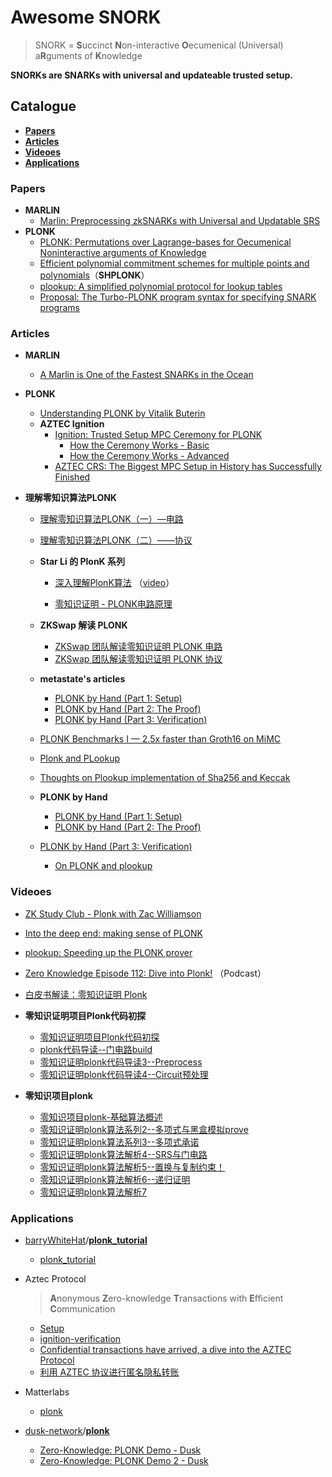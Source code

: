 # Awesome SNORK

> SNORK = **S**uccinct **N**on-interactive **O**ecumenical (Universal) a**R**guments of **K**nowledge

**SNORKs are SNARKs with universal and updateable trusted setup.**

## Catalogue

- [**Papers**](#Papers)
- [**Articles**](#Articles)
- [**Videoes**](#Videoes)
- [**Applications**](#Applications)

### Papers

- **MARLIN**
  - [Marlin: Preprocessing zkSNARKs with Universal and Updatable SRS](https://eprint.iacr.org/2019/1047.pdf)
- **PLONK**
  - [PLONK: Permutations over Lagrange-bases for Oecumenical Noninteractive arguments of Knowledge](https://eprint.iacr.org/2019/953.pdf)
  - [Efficient polynomial commitment schemes for multiple points and polynomials](https://eprint.iacr.org/2020/081.pdf)（**SHPLONK**）
  - [plookup: A simplified polynomial protocol for lookup tables](https://github.com/AztecProtocol/plonk-with-lookups/blob/master/PLONK-with-lookups.pdf)
  - [Proposal: The Turbo-PLONK program syntax for specifying SNARK programs](https://docs.zkproof.org/pages/standards/accepted-workshop3/proposal-turbo_plonk.pdf)

### Articles

- **MARLIN**
  
  - [A Marlin is One of the Fastest SNARKs in the Ocean](https://www.benthamsgaze.org/2019/09/19/a-marlin-is-one-of-the-fastest-snarks-in-the-ocean/)
  
- **PLONK**
  - [Understanding PLONK by Vitalik Buterin](https://vitalik.ca/general/2019/09/22/plonk.html)
  - **AZTEC Ignition**
    - [Ignition: Trusted Setup MPC Ceremony for PLONK](https://medium.com/aztec-protocol/aztec-announcing-our-ignition-ceremony-757850264cfe)
      - [How the Ceremony Works - Basic](https://medium.com/aztec-protocol/aztec-how-the-ceremony-works-5c23a54e2dd9)
      - [How the Ceremony Works - Advanced](https://medium.com/aztec-protocol/aztec-how-the-ceremony-works-9f021cf190d0)
    - [AZTEC CRS: The Biggest MPC Setup in History has Successfully Finished](https://medium.com/aztec-protocol/aztec-crs-the-biggest-mpc-setup-in-history-has-successfully-finished-74c6909cd0c4)
- **理解零知识算法PLONK**
  
  - [理解零知识算法PLONK（一）—电路](https://mp.weixin.qq.com/s/qr4njTJG89Mj_puIyzMu1w)
  
  - [理解零知识算法PLONK（二）——协议](https://mp.weixin.qq.com/s/ecCnCH-Fd6_fhKqbzLhoMA)
  - **Star Li 的 PlonK 系列**
  
    - [深入理解PlonK算法](https://mp.weixin.qq.com/s/yEMs7xoGG5DmUfr-aivf9A) （[video](https://mp.weixin.qq.com/s/_JLjPLk-dzl7NLwlcM_eLA)）
  
    - [零知识证明 - PLONK电路原理](https://mp.weixin.qq.com/s/D9q5-ubGVCf_TK5fQdD9qQ)
  - **ZKSwap 解读 PLONK**
    - [ZKSwap 团队解读零知识证明 PLONK 电路](https://www.chainnews.com/articles/372708200478.htm)
    - [ZKSwap 团队解读零知识证明 PLONK 协议](https://www.chainnews.com/articles/254075343460.htm)
  - **metastate's articles**
    - [PLONK by Hand (Part 1: Setup)](https://research.metastate.dev/plonk-by-hand-part-1/)
    - [PLONK by Hand (Part 2: The Proof)](https://research.metastate.dev/plonk-by-hand-part-2-the-proof/)
    - [PLONK by Hand (Part 3: Verification)](https://research.metastate.dev/plonk-by-hand-part-3-verification/)
  - [PLONK Benchmarks I — 2.5x faster than Groth16 on MiMC](https://medium.com/aztec-protocol/plonk-benchmarks-2-5x-faster-than-groth16-on-mimc-9e1009f96dfe)
  - [Plonk and PLookup](https://hackmd.io/@7dpNYqjKQGeYC7wMlPxHtQ/BJpNmNW0L)
  - [Thoughts on Plookup implementation of Sha256 and Keccak](https://hackmd.io/xfgP5_uMTZyaEJJG4EJoRQ?view) 
  - **PLONK by Hand**
    - [PLONK by Hand (Part 1: Setup)](https://research.metastate.dev/plonk-by-hand-part-1/)
    - [PLONK by Hand (Part 2: The Proof)](https://research.metastate.dev/plonk-by-hand-part-2-the-proof/)
  - [PLONK by Hand (Part 3: Verification)](https://research.metastate.dev/plonk-by-hand-part-3-verification/)
    
    - [On PLONK and plookup](https://research.metastate.dev/on-plonk-and-plookup/)

### Videoes

- [ZK Study Club - Plonk with Zac Williamson](https://youtu.be/NqrVcDuQ8hM)
- [Into the deep end: making sense of PLONK](https://www.youtube.com/watch?v=ty-LZf0YCK0&feature=youtu.be&ab_channel=ZeroKnowledge)
- [plookup: Speeding up the PLONK prover](https://www.youtube.com/watch?v=Vdlc1CmRYRY&feature=youtu.be&ab_channel=ZeroKnowledge)
- [Zero Knowledge Episode 112: Dive into Plonk!](https://www.zeroknowledge.fm/112) （Podcast）
- [白皮书解读：零知识证明 Plonk](https://www.bilibili.com/video/BV1io4y197Gy)
- **零知识证明项目Plonk代码初探**

  - [零知识证明项目Plonk代码初探](https://mp.weixin.qq.com/s/rEZxeJlB45VYr4b6l1Ngxw)
  - [plonk代码导读--门电路build](https://mp.weixin.qq.com/s/ts2j8UrU7RPAZiU4F_LFuQ)
  - [零知识证明plonk代码导读3--Preprocess](https://mp.weixin.qq.com/s/eTWsKDueJrVEFqwNOg6j0w)
  - [零知识证明plonk代码导读4--Circuit预处理](https://mp.weixin.qq.com/s/3XEQ6nFa2vsXkOumICkqzw)
- **零知识项目plonk**
  - [零知识项目plonk-基础算法概述](https://mp.weixin.qq.com/s/Al71QxRX97ElpDdlSGipSg)
  - [零知识证明plonk算法系列2--多项式与黑盒模拟prove](https://mp.weixin.qq.com/s/DOfsU1eagQFNMc6TTY-bsg)
  - [零知识证明plonk算法系列3--多项式承诺](https://mp.weixin.qq.com/s/DBsxhvun8-WM54OEEFWedg)
  - [零知识证明plonk算法解析4--SRS与门电路](https://mp.weixin.qq.com/s/qX_UdSXrmkWv-R_KFPw3Pg)
  - [零知识证明plonk算法解析5--置换与复制约束！](https://mp.weixin.qq.com/s/b4eap5kIwv8F4TzB7d2xsA)
  - [零知识证明plonk算法解析6--递归证明](https://mp.weixin.qq.com/s/jc9gkc3thxga__oOf4SdMg)
  - [零知识证明plonk算法解析7](https://mp.weixin.qq.com/s/seE8Uoa6CgwP5ckQjNAR-A)

### Applications

- [barryWhiteHat](https://github.com/barryWhiteHat)/**[plonk_tutorial](https://github.com/barryWhiteHat/plonk_tutorial)**
  
  - [plonk_tutorial](https://github.com/barryWhiteHat/plonk_tutorial/blob/master/plonk.ipynb)
  
- Aztec Protocol
  
  >  **A**nonymous **Z**ero-knowledge **T**ransactions with **E**fficient **C**ommunication

  - [Setup](https://github.com/AztecProtocol/Setup)
  - [ignition-verification](https://github.com/AztecProtocol/ignition-verification)
  - [Confidential transactions have arrived, a dive into the AZTEC Protocol](https://medium.com/aztec-protocol/confidential-transactions-have-arrived-a-dive-into-the-aztec-protocol-a1794c00c009)
  - [利用 AZTEC 协议进行匿名隐私转账](https://learnblockchain.cn/2019/10/18/aztec)
  
- Matterlabs
  
  - [plonk](https://github.com/matter-labs/bellman/tree/plonk_release/src/plonk)
  
- [dusk-network](https://github.com/dusk-network)/**[plonk](https://github.com/dusk-network/plonk)**
  - [Zero-Knowledge: PLONK Demo - Dusk](https://dusk.network/news/zero-knowledge-plonk-demo)
  - [Zero-Knowledge: PLONK Demo 2 - Dusk](https://dusk.network/news/zero-knowledge-plonk-demo-2)